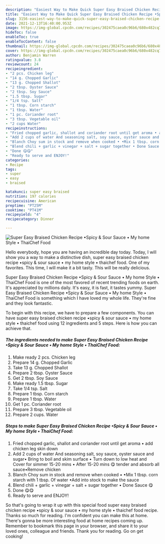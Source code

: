 ```yaml
---
description: "Easiest Way to Make Quick Super Easy Braised Chicken Recipe •Spicy & Sour Sauce • My home Style • ThaiChef Food"
title: "Easiest Way to Make Quick Super Easy Braised Chicken Recipe •Spicy & Sour Sauce • My home Style • ThaiChef Food"
slug: 3156-easiest-way-to-make-quick-super-easy-braised-chicken-recipe-spicy-and-amp-sour-sauce-my-home-style-thaichef-food
date: 2021-12-13T16:40:00.953Z
image: https://img-global.cpcdn.com/recipes/302475caea0c96b6/680x482cq70/super-easy-braised-chicken-recipe-spicy-sour-sauce-my-home-style-thaichef-food-recipe-main-photo.jpg
hideToc: false
enableToc: true
enableTocContent: false
thumbnail: https://img-global.cpcdn.com/recipes/302475caea0c96b6/680x482cq70/super-easy-braised-chicken-recipe-spicy-sour-sauce-my-home-style-thaichef-food-recipe-main-photo.jpg
cover: https://img-global.cpcdn.com/recipes/302475caea0c96b6/680x482cq70/super-easy-braised-chicken-recipe-spicy-sour-sauce-my-home-style-thaichef-food-recipe-main-photo.jpg
author: Benjamin Warren
ratingvalue: 3.8
reviewcount: 24
recipeingredient:
- "2 pcs. Chicken leg"
- "14 g. Chopped Garlic"
- "13 g. Chopped Shallot"
- "2 tbsp. Oyster Sauce"
- "2 tbsp. Soy Sauce"
- "1.5 tbsp. Sugar"
- "1/4 tsp. Salt"
- "1 tbsp. Corn starch"
- "1 tbsp. Water"
- "1 pc. Coriander root"
- "3 tbsp. Vegetable oil"
- "2 cups Water"
recipeinstructions:
- "Fried chopped garlic, shallot and coriander root until get aroma • add chicken leg skin down"
- "Add 2 cups of water And seasoning salt, soy sauce, oyster sauce and sugar• Bring to boil and skim surface • Turn down to low heat and Cover for simmer 15-20 mins • After 15-20 mins 😋 tender and absorb all sauce•Remove chicken"
- "Blanch Choy sum in stock and remove when cooked • •Mix 1 tbsp. corn starch with 1 tbsp. Of water  •Add into stock to make the sauce"
- "Blend chili + garlic + vinegar + salt + sugar together • Done Sauce 😋"
- "Done 😋😋"
- "Ready to serve and ENJOY!"
categories:
- Recipe
tags:
- super
- easy
- braised

katakunci: super easy braised 
nutrition: 197 calories
recipecuisine: American
preptime: "PT25M"
cooktime: "PT41M"
recipeyield: "4"
recipecategory: Dinner

---
```



![Super Easy Braised Chicken Recipe •Spicy & Sour Sauce • My home Style • ThaiChef Food](https://img-global.cpcdn.com/recipes/302475caea0c96b6/680x482cq70/super-easy-braised-chicken-recipe-spicy-sour-sauce-my-home-style-thaichef-food-recipe-main-photo.jpg)

Hello everybody, hope you are having an incredible day today. Today, I will show you a way to make a distinctive dish, super easy braised chicken recipe •spicy & sour sauce • my home style • thaichef food. One of my favorites. This time, I will make it a bit tasty. This will be really delicious.



Super Easy Braised Chicken Recipe •Spicy & Sour Sauce • My home Style • ThaiChef Food is one of the most favored of recent trending foods on earth. It's appreciated by millions daily. It's easy, it is fast, it tastes yummy. Super Easy Braised Chicken Recipe •Spicy & Sour Sauce • My home Style • ThaiChef Food is something which I have loved my whole life. They're fine and they look fantastic.


To begin with this recipe, we have to prepare a few components. You can have super easy braised chicken recipe •spicy & sour sauce • my home style • thaichef food using 12 ingredients and 5 steps. Here is how you can achieve that.

<!--inarticleads1-->

##### The ingredients needed to make Super Easy Braised Chicken Recipe •Spicy & Sour Sauce • My home Style • ThaiChef Food:

1. Make ready 2 pcs. Chicken leg
1. Prepare 14 g. Chopped Garlic
1. Take 13 g. Chopped Shallot
1. Prepare 2 tbsp. Oyster Sauce
1. Get 2 tbsp. Soy Sauce
1. Make ready 1.5 tbsp. Sugar
1. Take 1/4 tsp. Salt
1. Prepare 1 tbsp. Corn starch
1. Prepare 1 tbsp. Water
1. Get 1 pc. Coriander root
1. Prepare 3 tbsp. Vegetable oil
1. Prepare 2 cups. Water




<!--inarticleads2-->

##### Steps to make Super Easy Braised Chicken Recipe •Spicy & Sour Sauce • My home Style • ThaiChef Food:

1. Fried chopped garlic, shallot and coriander root until get aroma • add chicken leg skin down
1. Add 2 cups of water And seasoning salt, soy sauce, oyster sauce and sugar• Bring to boil and skim surface • Turn down to low heat and Cover for simmer 15-20 mins • After 15-20 mins 😋 tender and absorb all sauce•Remove chicken
1. Blanch Choy sum in stock and remove when cooked • •Mix 1 tbsp. corn starch with 1 tbsp. Of water  •Add into stock to make the sauce
1. Blend chili + garlic + vinegar + salt + sugar together • Done Sauce 😋
1. Done 😋😋
1. Ready to serve and ENJOY!



So that's going to wrap it up with this special food super easy braised chicken recipe •spicy & sour sauce • my home style • thaichef food recipe. Thanks so much for reading. I'm confident you can make this at home. There's gonna be more interesting food at home recipes coming up. Remember to bookmark this page in your browser, and share it to your loved ones, colleague and friends. Thank you for reading. Go on get cooking!

